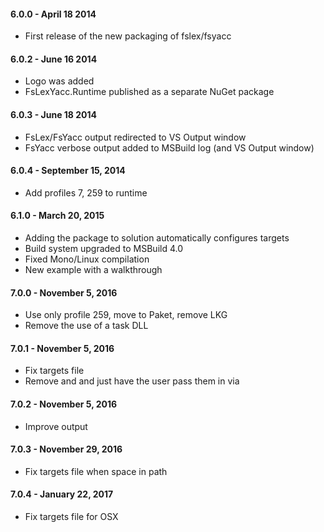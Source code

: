 #### 6.0.0 - April 18 2014
* First release of the new packaging of fslex/fsyacc

#### 6.0.2 - June 16 2014
* Logo was added
* FsLexYacc.Runtime published as a separate NuGet package

#### 6.0.3 - June 18 2014
* FsLex/FsYacc output redirected to VS Output window
* FsYacc verbose output added to MSBuild log (and VS Output window)

#### 6.0.4 - September 15, 2014
* Add profiles 7, 259 to runtime

#### 6.1.0 - March 20, 2015
* Adding the package to solution automatically configures targets
* Build system upgraded to MSBuild 4.0
* Fixed Mono/Linux compilation
* New example with a walkthrough

#### 7.0.0 - November 5, 2016
* Use only profile 259, move to Paket, remove LKG
* Remove the use of a task DLL

#### 7.0.1 - November 5, 2016
* Fix targets file
* Remove <Open> and <Module> and just have the user pass them in via <OtherFlags>

#### 7.0.2 - November 5, 2016
* Improve output

#### 7.0.3 - November 29, 2016
* Fix targets file when space in path

#### 7.0.4 - January 22, 2017
* Fix targets file for OSX

